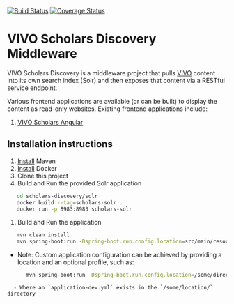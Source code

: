 [![Build Status](https://travis-ci.org/vivo-community/scholars-discovery.svg?branch=master)](https://travis-ci.org/vivo-community/scholars-discovery)
[![Coverage Status](https://coveralls.io/repos/github/vivo-community/scholars-discovery/badge.svg?branch=master)](https://coveralls.io/github/vivo-community/scholars-discovery?branch=master)

# VIVO Scholars Discovery Middleware

VIVO Scholars Discovery is a middleware project that pulls [VIVO](https://duraspace.org/vivo/) content into its own search index (Solr) and then exposes that content via a RESTful service endpoint.

Various frontend applications are available (or can be built) to display the content as read-only websites.
Existing frontend applications include:
1. [VIVO Scholars Angular](https://github.com/vivo-community/scholars-angular)

## Installation instructions

1. [Install](https://maven.apache.org/install.html) Maven
1. [Install](https://docs.docker.com/install/) Docker
1. Clone this project
1. Build and Run the provided Solr application
```bash
   cd scholars-discovery/solr
   docker build --tag=scholars-solr .
   docker run -p 8983:8983 scholars-solr
```
1. Build and Run the application
```bash
   mvn clean install
   mvn spring-boot:run -Dspring-boot.run.config.location=src/main/resources/
```
   - Note: Custom application configuration can be achieved by providing a location and an optional profile, such as:
```bash
      mvn spring-boot:run -Dspring-boot.run.config.location=/some/directory/ -Dspring-boot.run.profiles=dev
```
      - Where an `application-dev.yml` exists in the `/some/location/` directory
